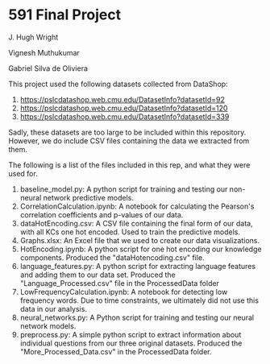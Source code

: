# 591 Final Project

J. Hugh Wright

Vignesh Muthukumar

Gabriel Silva de Oliviera

This project used the following datasets collected from DataShop:

1. https://pslcdatashop.web.cmu.edu/DatasetInfo?datasetId=92
2. https://pslcdatashop.web.cmu.edu/DatasetInfo?datasetId=120
3. https://pslcdatashop.web.cmu.edu/DatasetInfo?datasetId=339

Sadly, these datasets are too large to be included within this repository. However, we do include CSV files containing the data we extracted from them.

The following is a list of the files included in this rep, and what they were used for.

1. baseline_model.py: A python script for training and testing our non-neural network predictive models.
2. CorrelationCalculation.ipynb: A notebook for calculating the Pearson's correlation coefficients and p-values of our data.
3. dataHotEncoding.csv: A CSV file containing the final form of our data, with all KCs one hot encoded. Used to train the predictive models.
4. Graphs.xlsx: An Excel file that we used to create our data visualizations.
5. HotEncoding.ipynb: A python script for one hot encoding our knowledge components. Produced the "dataHotencoding.csv" file.
6. language_features.py: A python script for extracting language features and adding them to our data set. Produced the "Language_Processed.csv" file in the ProcessedData folder
7. LowFrequencyCalculation.ipynb: A notebook for detecting low frequency words. Due to time constraints, we ultimately did not use this data in our analysis.
8. neural_networks.py: A Python script for training and testing our neural network models.
9. preprocess.py: A simple python script to extract information about individual questions from our three original datasets. Produced the "More_Processed_Data.csv" in the ProcessedData folder.




